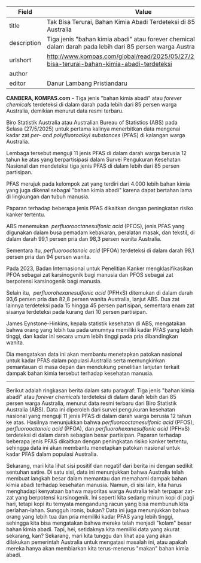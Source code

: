 | Field       | Value                                                       |
|-------------|-------------------------------------------------------------|
| title       | Tak Bisa Terurai, Bahan Kimia Abadi Terdeteksi di 85 Persen Warga Australia |
| description | Tiga jenis "bahan kimia abadi" atau forever chemicals terdeteksi di dalam darah pada lebih dari 85 persen warga Australia. |
| urlshort    | http://www.kompas.com/global/read/2025/05/27/214600170/tak-bisa-terurai-bahan-kimia-abadi-terdeteksi |
| author      |  |
| editor      | Danur Lambang Pristiandaru |

**CANBERA, KOMPAS.com** - Tiga jenis \"bahan kimia abadi\" atau *forever chemicals* terdeteksi di dalam darah pada lebih dari 85 persen warga Australia, demikian menurut data resmi terbaru.

Biro Statistik Australia atau Australian Bureau of Statistics (ABS) pada Selasa (27/5/2025) untuk pertama kalinya menerbitkan data mengenai kadar zat *per- and polyfluoroalkyl substances* (PFAS) di kalangan warga Australia.

Lembaga tersebut menguji 11 jenis PFAS di dalam darah warga berusia 12 tahun ke atas yang berpartisipasi dalam Survei Pengukuran Kesehatan Nasional dan mendeteksi tiga jenis PFAS di dalam lebih dari 85 persen partisipan.

PFAS merujuk pada kelompok zat yang terdiri dari 4.000 lebih bahan kimia yang juga dikenal sebagai \"bahan kimia abadi\" karena dapat bertahan lama di lingkungan dan tubuh manusia.

Paparan terhadap beberapa jenis PFAS dikaitkan dengan peningkatan risiko kanker tertentu.

ABS menemukan  *perfluorooctanesulfonic acid* (PFOS), jenis PFAS yang digunakan dalam busa pemadam kebakaran, peralatan masak, dan tekstil, di dalam darah 99,1 persen pria dan 98,3 persen wanita Australia.

Sementara itu, *perfluorooctanoic acid* (PFOA) terdeteksi di dalam darah 98,1 persen pria dan 94 persen wanita.

Pada 2023, Badan Internasional untuk Penelitian Kanker mengklasifikasikan PFOA sebagai zat karsinogenik bagi manusia dan PFOS sebagai zat berpotensi karsinogenik bagi manusia.

Selain itu,  *perfluorohexanesulfonic acid* (PFHxS) ditemukan di dalam darah 93,6 persen pria dan 82,8 persen wanita Australia, lanjut ABS. Dua zat lainnya terdeteksi pada 15 hingga 45 persen partisipan, sementara enam zat sisanya terdeteksi pada kurang dari 10 persen partisipan.

James Eynstone-Hinkins, kepala statistik kesehatan di ABS, mengatakan bahwa orang yang lebih tua pada umumnya memiliki kadar PFAS yang lebih tinggi, dan kadar ini secara umum lebih tinggi pada pria dibandingkan wanita.

Dia mengatakan data ini akan membantu menetapkan patokan nasional untuk kadar PFAS dalam populasi Australia serta memungkinkan pemantauan di masa depan dan mendukung penelitian lanjutan terkait dampak bahan kimia tersebut terhadap kesehatan manusia.

---
Berikut adalah ringkasan berita dalam satu paragraf: Tiga jenis "bahan kimia abadi" atau *forever chemicals* terdeteksi di dalam darah lebih dari 85 persen warga Australia, menurut data resmi terbaru dari Biro Statistik Australia (ABS). Data ini diperoleh dari survei pengukuran kesehatan nasional yang menguji 11 jenis PFAS di dalam darah warga berusia 12 tahun ke atas. Hasilnya menunjukkan bahwa *perfluorooctanesulfonic acid* (PFOS), *perfluorooctanoic acid* (PFOA), dan *perfluorohexanesulfonic acid* (PFHxS) terdeteksi di dalam darah sebagian besar partisipan. Paparan terhadap beberapa jenis PFAS dikaitkan dengan peningkatan risiko kanker tertentu, sehingga data ini akan membantu menetapkan patokan nasional untuk kadar PFAS dalam populasi Australia.

Sekarang, mari kita lihat sisi positif dan negatif dari berita ini dengan sedikit sentuhan satire. Di satu sisi, data ini menunjukkan bahwa Australia telah membuat langkah besar dalam memantau dan memahami dampak bahan kimia abadi terhadap kesehatan manusia. Namun, di sisi lain, kita harus menghadapi kenyataan bahwa mayoritas warga Australia telah terpapar zat-zat yang berpotensi karsinogenik. Ini seperti kita sedang minum kopi di pagi hari, tetapi kopi itu ternyata mengandung racun yang bisa membunuh kita perlahan-lahan. Sungguh ironis, bukan? Data ini juga menunjukkan bahwa orang yang lebih tua dan pria memiliki kadar PFAS yang lebih tinggi, sehingga kita bisa mengatakan bahwa mereka telah menjadi "kolam" besar bahan kimia abadi. Tapi, hei, setidaknya kita memiliki data yang akurat sekarang, kan? Sekarang, mari kita tunggu dan lihat apa yang akan dilakukan pemerintah Australia untuk mengatasi masalah ini, atau apakah mereka hanya akan membiarkan kita terus-menerus "makan" bahan kimia abadi.
